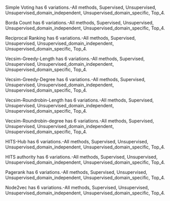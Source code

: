 Simple Voting has 6 variations.-All methods, Supervised, Unsupervised, Unsupervised_domain_independent, Unsupervised_domain_specific, Top_4.

Borda Count has 6 variations.-All methods, Supervised, Unsupervised, Unsupervised_domain_independent, Unsupervised_domain_specific, Top_4.

Reciprocal Ranking has 6 variations.-All methods, Supervised, Unsupervised, Unsupervised_domain_independent, Unsupervised_domain_specific, Top_4.

Vecsim-Greedy-Length has 6 variations.-All methods, Supervised, Unsupervised, Unsupervised_domain_independent, Unsupervised_domain_specific, Top_4.

Vecsim-Greedy-Degree has 6 variations.-All methods, Supervised, Unsupervised, Unsupervised_domain_independent, Unsupervised_domain_specific, Top_4.

Vecsim-Roundrobin-Length has 6 variations.-All methods, Supervised, Unsupervised, Unsupervised_domain_independent, Unsupervised_domain_specific, Top_4.

Vecsim-Roundrobin-degree has 6 variations.-All methods, Supervised, Unsupervised, Unsupervised_domain_independent, Unsupervised_domain_specific, Top_4.

HITS-Hub has 6 variations.-All methods, Supervised, Unsupervised, Unsupervised_domain_independent, Unsupervised_domain_specific, Top_4.

HITS authority has 6 variations.-All methods, Supervised, Unsupervised, Unsupervised_domain_independent, Unsupervised_domain_specific, Top_4.

Pagerank has 6 variations.-All methods, Supervised, Unsupervised, Unsupervised_domain_independent, Unsupervised_domain_specific, Top_4.

Node2vec has 6 variations.-All methods, Supervised, Unsupervised, Unsupervised_domain_independent, Unsupervised_domain_specific, Top_4.
